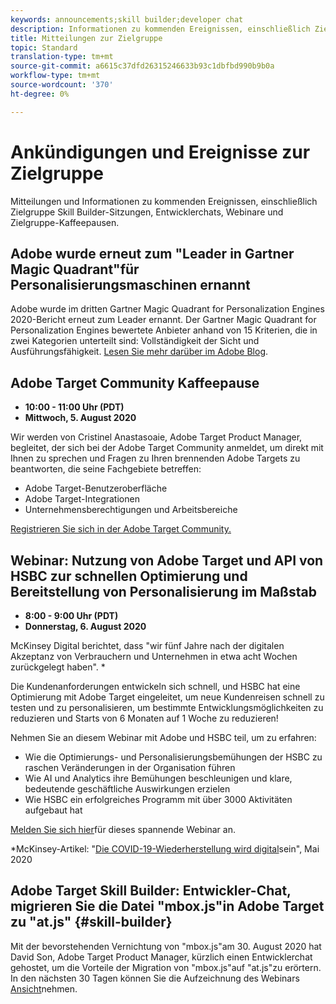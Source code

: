 ```yaml
---
keywords: announcements;skill builder;developer chat
description: Informationen zu kommenden Ereignissen, einschließlich Zielgruppe Skill Builder-Sitzungen, Entwicklerchats, Webinare und Zielgruppe Coffee Break-Sitzungen.
title: Mitteilungen zur Zielgruppe
topic: Standard
translation-type: tm+mt
source-git-commit: a6615c37dfd26315246633b93c1dbfbd990b9b0a
workflow-type: tm+mt
source-wordcount: '370'
ht-degree: 0%

---
```



# Ankündigungen und Ereignisse zur Zielgruppe

Mitteilungen und Informationen zu kommenden Ereignissen, einschließlich Zielgruppe Skill Builder-Sitzungen, Entwicklerchats, Webinare und Zielgruppe-Kaffeepausen.

## Adobe wurde erneut zum &quot;Leader in Gartner Magic Quadrant&quot;für Personalisierungsmaschinen ernannt

Adobe wurde im dritten Gartner Magic Quadrant for Personalization Engines 2020-Bericht erneut zum Leader ernannt. Der Gartner Magic Quadrant for Personalization Engines bewertete Anbieter anhand von 15 Kriterien, die in zwei Kategorien unterteilt sind: Vollständigkeit der Sicht und Ausführungsfähigkeit. [Lesen Sie mehr darüber im Adobe Blog](https://theblog.adobe.com/adobe-again-named-leader-in-gartner-magic-quadrant-for-personalization-engines/).

## Adobe Target Community Kaffeepause

* **10:00 - 11:00 Uhr (PDT)**
* **Mittwoch, 5. August 2020**

Wir werden von Cristinel Anastasoaie, Adobe Target Product Manager, begleitet, der sich bei der Adobe Target Community anmeldet, um direkt mit Ihnen zu sprechen und Fragen zu Ihren brennenden Adobe Targets zu beantworten, die seine Fachgebiete betreffen:

* Adobe Target-Benutzeroberfläche
* Adobe Target-Integrationen
* Unternehmensberechtigungen und Arbeitsbereiche

[Registrieren Sie sich in der Adobe Target Community.](https://adobe-target-community-coffee-breaks.experienceleague.adobeevents.com/)

## Webinar: Nutzung von Adobe Target und API von HSBC zur schnellen Optimierung und Bereitstellung von Personalisierung im Maßstab

* **8:00 - 9:00 Uhr (PDT)**
* **Donnerstag, 6. August 2020**

McKinsey Digital berichtet, dass &quot;wir fünf Jahre nach der digitalen Akzeptanz von Verbrauchern und Unternehmen in etwa acht Wochen zurückgelegt haben&quot;. *

Die Kundenanforderungen entwickeln sich schnell, und HSBC hat eine Optimierung mit Adobe Target eingeleitet, um neue Kundenreisen schnell zu testen und zu personalisieren, um bestimmte Entwicklungsmöglichkeiten zu reduzieren und Starts von 6 Monaten auf 1 Woche zu reduzieren!

Nehmen Sie an diesem Webinar mit Adobe und HSBC teil, um zu erfahren:

* Wie die Optimierungs- und Personalisierungsbemühungen der HSBC zu raschen Veränderungen in der Organisation führen
* Wie AI und Analytics ihre Bemühungen beschleunigen und klare, bedeutende geschäftliche Auswirkungen erzielen
* Wie HSBC ein erfolgreiches Programm mit über 3000 Aktivitäten aufgebaut hat

[Melden Sie sich hier](https://hsbc-targetai.experienceleague.adobeevents.com/)für dieses spannende Webinar an.

*McKinsey-Artikel: &quot;[Die COVID-19-Wiederherstellung wird digital](https://www.mckinsey.com/business-functions/mckinsey-digital/our-insights/the-covid-19-recovery-will-be-digital-a-plan-for-the-first-90-days#)sein&quot;, Mai 2020

## Adobe Target Skill Builder: Entwickler-Chat, migrieren Sie die Datei &quot;mbox.js&quot;in Adobe Target zu &quot;at.js&quot; {#skill-builder}

Mit der bevorstehenden Vernichtung von &quot;mbox.js&quot;am 30. August 2020 hat David Son, Adobe Target Product Manager, kürzlich einen Entwicklerchat gehostet, um die Vorteile der Migration von &quot;mbox.js&quot;auf &quot;at.js&quot;zu erörtern. In den nächsten 30 Tagen können Sie die Aufzeichnung des Webinars [Ansicht](https://seminars.adobeconnect.com/ptdo6mfo6qn6/?proto=true)nehmen.